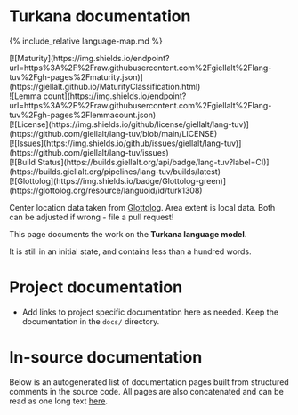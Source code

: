 # Turkana documentation

<div class="twocolumn map" markdown="1">

{% include_relative language-map.md %}

<div class="badges" markdown="1">
[![Maturity](https://img.shields.io/endpoint?url=https%3A%2F%2Fraw.githubusercontent.com%2Fgiellalt%2Flang-tuv%2Fgh-pages%2Fmaturity.json)](https://giellalt.github.io/MaturityClassification.html) <br/>
![Lemma count](https://img.shields.io/endpoint?url=https%3A%2F%2Fraw.githubusercontent.com%2Fgiellalt%2Flang-tuv%2Fgh-pages%2Flemmacount.json) <br/>
[![License](https://img.shields.io/github/license/giellalt/lang-tuv)](https://github.com/giellalt/lang-tuv/blob/main/LICENSE) <br/>
[![Issues](https://img.shields.io/github/issues/giellalt/lang-tuv)](https://github.com/giellalt/lang-tuv/issues) <br/>
[![Build Status](https://builds.giellalt.org/api/badge/lang-tuv?label=CI)](https://builds.giellalt.org/pipelines/lang-tuv/builds/latest) <br/>
[![Glottolog](https://img.shields.io/badge/Glottolog-green)](https://glottolog.org/resource/languoid/id/turk1308)
</div>

Center location data taken from [Glottolog](https://glottolog.org/). Area extent is local data. Both can be adjusted if wrong - file a pull request!

</div>

This page documents the work on the **Turkana language model**. 

It is still in an initial state, and contains less than a
hundred words.

# Project documentation

* Add links to project specific documentation here as needed. Keep the documentation in the `docs/` directory.

# In-source documentation

Below is an autogenerated list of documentation pages built from structured comments in the source code. All pages are also concatenated and can be read as one long text [here](tuv.md).
